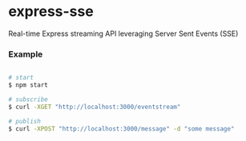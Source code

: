 # express-sse
Real-time Express streaming API leveraging Server Sent Events (SSE) 

### Example
```bash

# start
$ npm start

# subscribe
$ curl -XGET "http://localhost:3000/eventstream"

# publish
$ curl -XPOST "http://localhost:3000/message" -d "some message"

```
